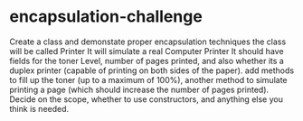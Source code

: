 # encapsulation-challenge
Create a class and demonstate proper encapsulation techniques 
the class will be called Printer
It will simulate a real Computer Printer
It should have fields for the toner Level, number of pages printed, and
also whether its a duplex printer (capable of printing on both sides of the paper).
add methods to fill up the toner (up to a maximum of 100%), another method to
simulate printing a page (which should increase the number of pages printed).
Decide on the scope, whether to use constructors, and anything else you think is needed.
